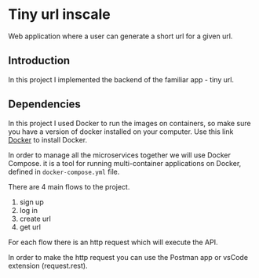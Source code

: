 # Tiny url inscale
 
Web application where a user can generate a short url for a given url.

## Introduction

In this project I implemented the backend of the familiar app - tiny url.

## Dependencies

In this project I used Docker to run the images on containers, so make sure you have a version of docker installed on your computer.
Use this link [Docker](https://docs.docker.com/get-docker/) to install Docker.

In order to manage all the microservices together we will use Docker Compose.
it is a tool for running multi-container applications on Docker, defined in `docker-compose.yml` file.

There are 4 main flows to the project.
1) sign up
2) log in
3) create url
4) get url

For each flow there is an http request which will execute the API.

In order to make the http request you can use the Postman app or vsCode extension (request.rest).





